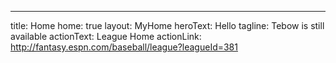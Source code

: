---
title: Home
home: true
layout: MyHome
heroText: Hello
tagline: Tebow is still available
actionText: League Home
actionLink: http://fantasy.espn.com/baseball/league?leagueId=381